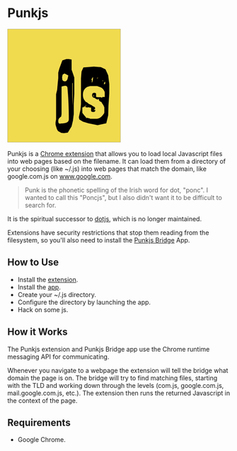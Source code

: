 # Punkjs

![](assets/logo-256.png)

Punkjs is a [Chrome extension](https://chrome.google.com/webstore/detail/dkjpmglejjkidbgnokkgkiablgbdabpk) that allows you to load local Javascript files into web pages based on the filename. It can load them from a directory of your choosing (like ~/.js) into web pages that match the domain, like google.com.js on www.google.com.

> Punk is the phonetic spelling of the Irish word for dot, "ponc". I wanted to call this "Poncjs", but I also didn't want it to be difficult to search for.

It is the spiritual successor to [dotjs](https://github.com/defunkt/dotjs), which is no longer maintained.

Extensions have security restrictions that stop them reading from the filesystem, so you'll also need to install the [Punkjs Bridge](https://chrome.google.com/webstore/detail/ecnapnimgoienbogbgcmchpgjbgeaobk) App.

## How to Use

* Install the [extension](https://chrome.google.com/webstore/detail/dkjpmglejjkidbgnokkgkiablgbdabpk).
* Install the [app](https://chrome.google.com/webstore/detail/ecnapnimgoienbogbgcmchpgjbgeaobk).
* Create your ~/.js directory.
* Configure the directory by launching the app.
* Hack on some js.

## How it Works

The Punkjs extension and Punkjs Bridge app use the Chrome runtime messaging API for communicating.

Whenever you navigate to a webpage the extension will tell the bridge what domain the page is on. The bridge will try to find matching files, starting with the TLD and working down through the levels (com.js, google.com.js, mail.google.com.js, etc.). The extension then runs the returned Javascript in the context of the page.

## Requirements

* Google Chrome.
